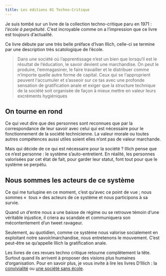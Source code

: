 ```yaml
---
title: Les éditions 01 Techno-Critique
---
```


Je suis tombé sur un livre de la collection techno-critique paru en 1971 : *l‘école à perpétuité*. C’est incroyable comme on a l’impression que ce livre est toujours d‘actualité.

Ce livre débute par une très belle préface d‘Ivan Illich, celle-ci se termine par une description très scatologique de l’école.

> Dans une société où l’apprentissage n’est un bien que lorsqu‘il est le résultat de l‘éducation, le savoir devient une marchandise. On peut le produire, l‘emmagasiner, le faire travailler et le distribuer comme n‘importe quelle autre forme de capital. Ceux qui se l‘approprient peuvent l‘accumuler et s’asseoir sur ce tas avec une profonde sensation de gratification anale et exiger que la structure technique de la société soit organisée de façon à mieux mettre en valeur leurs excréments hygiéniques

## On tourne en rond

Ce qui veut dire que des personnes sont reconnues que par la correspondance de leur savoir avec celui qui est nécessaire pour le fonctionnement de la société technicienne. La valeur morale ou toutes autres compétences aussi utiles soient elles n‘ont pas de valeur marchande.

Mais qui décide de ce qui est nécessaire pour la société ? Illich pense que ce n’est personne : le système s’auto-entretient. En réalité, les personnes valorisées par cet état de fait, pour garder leur statut, font tout pour que le système se perpétu.

## Nous sommes les acteurs de ce système

Ce qui me turlupine en ce moment, c’est qu‘avec ce point de vue ; nous sommes «  tous » des acteurs de ce système et nous participons à sa survie.

Quand un d‘entre nous a une baisse de régime ou se retrouve témoin d‘une véritable injustice, il criera au scandale et communiquera son mécontentement d’un tweet ravageur. 

Seulement, au quotidien, comme ce système nous valorise socialement en exploitant notre savoir/marchandise, nous entretenons le mouvement. C’est peut-être se qu‘appelle Illich la gratification anale.

Les livres de ces revues techno critique retourne complètement la tête. Surtout quand ils arrivent à proposer des visions plus humaines d‘organisation. Pour en savoir plus, je vous invite à lire les livres D‘Illich : la [convivialité](http://1libertaire.free.fr/IvanIllich23.html) ou [une société sans école](http://www.cnt-f.org/fte/?Une-societe-sans-ecole-Ivan-Illich).





